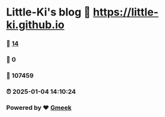 # Little-Ki's blog :link: https://little-ki.github.io 
### :page_facing_up: [14](https://little-ki.github.io/tag.html) 
### :speech_balloon: 0 
### :hibiscus: 107459 
### :alarm_clock: 2025-01-04 14:10:24 
### Powered by :heart: [Gmeek](https://github.com/Meekdai/Gmeek)
